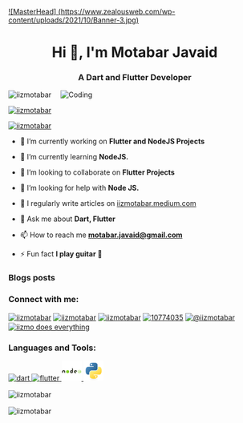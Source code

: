 [![MasterHead] (https://www.zealousweb.com/wp-content/uploads/2021/10/Banner-3.jpg)](https://github.com/iizmotabar)
<h1 align="center">Hi 👋, I'm Motabar Javaid</h1>
<h3 align="center">A Dart and Flutter Developer</h3>
<img align="right" alt= "Coding" width="400" src="https://cdnl.iconscout.com/lottie/premium/preview-watermark/best-quality-reusable-codebase-5236318-4386195.mp4">

<p align="left"> <img src="https://komarev.com/ghpvc/?username=iizmotabar&label=Profile%20views&color=0e75b6&style=flat" alt="iizmotabar" /> </p>

<p align="left"> <a href="https://github.com/ryo-ma/github-profile-trophy"><img src="https://github-profile-trophy.vercel.app/?username=iizmotabar" alt="iizmotabar" /></a> </p>

<p align="left"> <a href="https://twitter.com/iizmotabar" target="blank"><img src="https://img.shields.io/twitter/follow/iizmotabar?logo=twitter&style=for-the-badge" alt="iizmotabar" /></a> </p>

- 🔭 I’m currently working on **Flutter and NodeJS Projects**

- 🌱 I’m currently learning **NodeJS.**

- 👯 I’m looking to collaborate on **Flutter Projects**

- 🤝 I’m looking for help with **Node JS.**

- 📝 I regularly write articles on [iizmotabar.medium.com](iizmotabar.medium.com)

- 💬 Ask me about **Dart, Flutter**

- 📫 How to reach me **motabar.javaid@gmail.com**

- ⚡ Fun fact **I play guitar 🎸**

### Blogs posts
<!-- BLOG-POST-LIST:START -->
<!-- BLOG-POST-LIST:END -->

<h3 align="left">Connect with me:</h3>
<p align="left">
<a href="https://dev.to/iizmotabar" target="blank"><img align="center" src="https://raw.githubusercontent.com/rahuldkjain/github-profile-readme-generator/master/src/images/icons/Social/devto.svg" alt="iizmotabar" height="30" width="40" /></a>
<a href="https://twitter.com/iizmotabar" target="blank"><img align="center" src="https://raw.githubusercontent.com/rahuldkjain/github-profile-readme-generator/master/src/images/icons/Social/twitter.svg" alt="iizmotabar" height="30" width="40" /></a>
<a href="https://linkedin.com/in/iizmotabar" target="blank"><img align="center" src="https://raw.githubusercontent.com/rahuldkjain/github-profile-readme-generator/master/src/images/icons/Social/linked-in-alt.svg" alt="iizmotabar" height="30" width="40" /></a>
<a href="https://stackoverflow.com/users/10774035" target="blank"><img align="center" src="https://raw.githubusercontent.com/rahuldkjain/github-profile-readme-generator/master/src/images/icons/Social/stack-overflow.svg" alt="10774035" height="30" width="40" /></a>
<a href="https://medium.com/@iizmotabar" target="blank"><img align="center" src="https://raw.githubusercontent.com/rahuldkjain/github-profile-readme-generator/master/src/images/icons/Social/medium.svg" alt="@iizmotabar" height="30" width="40" /></a>
<a href="https://www.youtube.com/c/iizmo does everything" target="blank"><img align="center" src="https://raw.githubusercontent.com/rahuldkjain/github-profile-readme-generator/master/src/images/icons/Social/youtube.svg" alt="iizmo does everything" height="30" width="40" /></a>
</p>

<h3 align="left">Languages and Tools:</h3>
<p align="left"> <a href="https://dart.dev" target="_blank" rel="noreferrer"> <img src="https://www.vectorlogo.zone/logos/dartlang/dartlang-icon.svg" alt="dart" width="40" height="40"/> </a> <a href="https://flutter.dev" target="_blank" rel="noreferrer"> <img src="https://www.vectorlogo.zone/logos/flutterio/flutterio-icon.svg" alt="flutter" width="40" height="40"/> </a> <a href="https://nodejs.org" target="_blank" rel="noreferrer"> <img src="https://raw.githubusercontent.com/devicons/devicon/master/icons/nodejs/nodejs-original-wordmark.svg" alt="nodejs" width="40" height="40"/> </a> <a href="https://www.python.org" target="_blank" rel="noreferrer"> <img src="https://raw.githubusercontent.com/devicons/devicon/master/icons/python/python-original.svg" alt="python" width="40" height="40"/> </a> </p>

<p><img align="center" src="https://github-readme-stats.vercel.app/api/top-langs?username=iizmotabar&show_icons=true&locale=en&layout=compact" alt="iizmotabar" /></p>

<p><img align="center" src="https://github-readme-streak-stats.herokuapp.com/?user=iizmotabar&" alt="iizmotabar" /></p>


